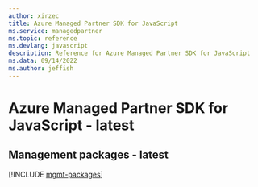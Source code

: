 ```yaml
---
author: xirzec
title: Azure Managed Partner SDK for JavaScript
ms.service: managedpartner
ms.topic: reference
ms.devlang: javascript
description: Reference for Azure Managed Partner SDK for JavaScript
ms.data: 09/14/2022
ms.author: jeffish
---
```

# Azure Managed Partner SDK for JavaScript - latest

## Management packages - latest
[!INCLUDE [mgmt-packages](managed-partner-mgmt-index.md)]